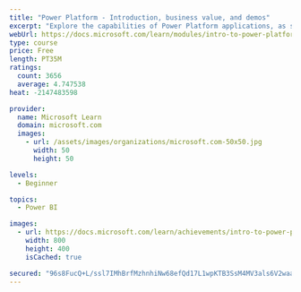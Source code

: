 ```yaml
---
title: "Power Platform - Introduction, business value, and demos"
excerpt: "Explore the capabilities of Power Platform applications, as seen in demonstrations and customer case studies."
webUrl: https://docs.microsoft.com/learn/modules/intro-to-power-platform-mba/
type: course
price: Free
length: PT35M
ratings:
  count: 3656
  average: 4.747538
heat: -2147483598

provider:
  name: Microsoft Learn
  domain: microsoft.com
  images:
    - url: /assets/images/organizations/microsoft.com-50x50.jpg
      width: 50
      height: 50

levels:
  - Beginner

topics:
  - Power BI

images:
  - url: https://docs.microsoft.com/learn/achievements/intro-to-power-platform-social.png
    width: 800
    height: 400
    isCached: true

secured: "96s8FucQ+L/ssl7IMhBrfMzhnhiNw68efQd17L1wpKTB3SsM4MV3als6V2waao7jGb1Wy22xpc7F3+fFnoRmJJx7FzgTTVhPRQ2dieGB5LmHHKaPCssjIYQM72LLjG1L9dc94Dtv4q5LI5oxriFkDk20l8xLx/Ds4EXBPaifSlnwgt7Ye7iWEDIxExN4RhAlXdkM4ZbNxfUHjUY/oHsbZN52E4Ai2wRnDgmc6O2T9grS8mIq3KBvvm4VKAgY1mDVLKkeBYOSo5i+lZ9amxSmc27Ela6FzzC08k5JpFEGpZ4WZL+BeZKlkJGc922IzE0X2Cp2q9BvyCJ6B+PmTJBJ0iLrujBgGRi708lI7FDdLo7VEiauokeHQtrdl91xnKmKqBeH+ILwMrb1fnme5bjdbPd1NIyaBTpVbWlTNsS0n3Y=;JVGYUTL3NBDDMguGz7kUHQ=="
---
```


